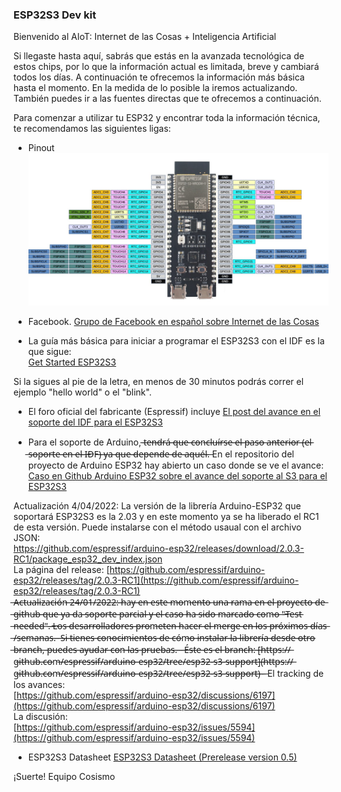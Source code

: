 ### ESP32S3 Dev kit

Bienvenido al AIoT: Internet de las Cosas + Inteligencia Artificial

Si llegaste hasta aquí, sabrás que estás en la avanzada tecnológica de estos chips, por lo que la información actual es limitada, breve y cambiará todos los días.
A continuación te ofrecemos la información más básica hasta el momento. En la medida de lo posible la iremos actualizando.  También puedes ir a las fuentes directas que te ofrecemos a continuación.

Para comenzar a utilizar tu ESP32 y encontrar toda la información técnica, te recomendamos las siguientes ligas:

* Pinout   
![esp32s3 pinout](https://raw.githubusercontent.com/cosismo/esp32-s3/gh-pages/esp32s3%20pinout.jpeg)

* Facebook.
[Grupo de Facebook en español sobre Internet de las Cosas](https://www.facebook.com/groups/724628401049648/)

* La guía más básica para iniciar a programar el ESP32S3 con el IDF es la que sigue:  
[Get Started ESP32S3](https://docs.espressif.com/projects/esp-idf/en/latest/esp32s3/get-started/index.html)

Si la sigues al pie de la letra, en menos de 30 minutos podrás correr el ejemplo "hello world" o el "blink".

* El foro oficial del fabricante (Espressif) incluye
[El post del avance en el soporte del IDF para el ESP32S3 ](https://www.esp32.com/viewtopic.php?t=21906)

* Para el soporte de Arduino,  ̶t̶e̶n̶d̶r̶á̶ ̶q̶u̶e̶ ̶c̶o̶n̶c̶l̶u̶í̶r̶s̶e̶ ̶e̶l̶ ̶p̶a̶s̶o̶ ̶a̶n̶t̶e̶r̶i̶o̶r̶ ̶(̶e̶l̶ ̶s̶o̶p̶o̶r̶t̶e̶ ̶e̶n̶ ̶e̶l̶ ̶I̶D̶F̶)̶ ̶y̶a̶ ̶q̶u̶e̶ ̶d̶e̶p̶e̶n̶d̶e̶ ̶d̶e̶ ̶a̶q̶u̶é̶l̶.̶
 En el repositorio del proyecto de Arduino ESP32 hay abierto un caso donde se ve el avance:  
[Caso en Github Arduino ESP32 sobre el avance del soporte al S3 para el ESP32S3 ](https://github.com/espressif/arduino-esp32/issues/5594)  

Actualización 4/04/2022: La versión de la librería Arduino-ESP32 que soportará ESP32S3 es la 2.03 y en este momento ya se ha liberado el RC1 de esta versión.
Puede instalarse con el método usaual con el archivo JSON:  
https://github.com/espressif/arduino-esp32/releases/download/2.0.3-RC1/package_esp32_dev_index.json  
La página del release:
[https://github.com/espressif/arduino-esp32/releases/tag/2.0.3-RC1](https://github.com/espressif/arduino-esp32/releases/tag/2.0.3-RC1)  
 ̶A̶c̶t̶u̶a̶l̶i̶z̶a̶c̶i̶ó̶n̶ ̶2̶4̶/̶0̶1̶/̶2̶0̶2̶2̶:̶ ̶h̶a̶y̶ ̶e̶n̶ ̶e̶s̶t̶e̶ ̶m̶o̶m̶e̶n̶t̶o̶ ̶u̶n̶a̶ ̶r̶a̶m̶a̶ ̶e̶n̶ ̶e̶l̶ ̶p̶r̶o̶y̶e̶c̶t̶o̶ ̶d̶e̶ ̶g̶i̶t̶h̶u̶b̶ ̶q̶u̶e̶ ̶y̶a̶ ̶d̶a̶ ̶s̶o̶p̶o̶r̶t̶e̶ ̶p̶a̶r̶c̶i̶a̶l̶ ̶y̶ ̶e̶l̶ ̶c̶a̶s̶o̶ ̶h̶a̶ ̶s̶i̶d̶o̶ ̶m̶a̶r̶c̶a̶d̶o̶ ̶c̶o̶m̶o̶ ̶"̶T̶e̶s̶t̶ ̶n̶e̶e̶d̶e̶d̶"̶.̶ ̶L̶o̶s̶ ̶d̶e̶s̶a̶r̶r̶o̶l̶l̶a̶d̶o̶r̶e̶s̶ ̶p̶r̶o̶m̶e̶t̶e̶n̶ ̶h̶a̶c̶e̶r̶ ̶e̶l̶ ̶m̶e̶r̶g̶e̶ ̶e̶n̶ ̶l̶o̶s̶ ̶p̶r̶ó̶x̶i̶m̶o̶s̶ ̶d̶í̶a̶s̶ ̶/̶s̶e̶m̶a̶n̶a̶s̶.̶ ̶
̶S̶i̶ ̶t̶i̶e̶n̶e̶s̶ ̶c̶o̶n̶o̶c̶i̶m̶i̶e̶n̶t̶o̶s̶ ̶d̶e̶ ̶c̶ó̶m̶o̶ ̶i̶n̶s̶t̶a̶l̶a̶r̶ ̶l̶a̶ ̶l̶i̶b̶r̶e̶r̶í̶a̶ ̶d̶e̶s̶d̶e̶ ̶o̶t̶r̶o̶ ̶b̶r̶a̶n̶c̶h̶,̶ ̶p̶u̶e̶d̶e̶s̶ ̶a̶y̶u̶d̶a̶r̶ ̶c̶o̶n̶ ̶l̶a̶s̶ ̶p̶r̶u̶e̶b̶a̶s̶.̶ ̶ ̶
̶É̶s̶t̶e̶ ̶e̶s̶ ̶e̶l̶ ̶b̶r̶a̶n̶c̶h̶:̶
̶[̶h̶t̶t̶p̶s̶:̶/̶/̶g̶i̶t̶h̶u̶b̶.̶c̶o̶m̶/̶e̶s̶p̶r̶e̶s̶s̶i̶f̶/̶a̶r̶d̶u̶i̶n̶o̶-̶e̶s̶p̶3̶2̶/̶t̶r̶e̶e̶/̶e̶s̶p̶3̶2̶-̶s̶3̶-̶s̶u̶p̶p̶o̶r̶t̶]̶(̶h̶t̶t̶p̶s̶:̶/̶/̶g̶i̶t̶h̶u̶b̶.̶c̶o̶m̶/̶e̶s̶p̶r̶e̶s̶s̶i̶f̶/̶a̶r̶d̶u̶i̶n̶o̶-̶e̶s̶p̶3̶2̶/̶t̶r̶e̶e̶/̶e̶s̶p̶3̶2̶-̶s̶3̶-̶s̶u̶p̶p̶o̶r̶t̶)̶ ̶ ̶
El tracking de los avances:  
[https://github.com/espressif/arduino-esp32/discussions/6197](https://github.com/espressif/arduino-esp32/discussions/6197)  
La discusión:  
[https://github.com/espressif/arduino-esp32/issues/5594](https://github.com/espressif/arduino-esp32/issues/5594)  

* ESP32S3 Datasheet 
[ESP32S3 Datasheet (Prerelease version 0.5) ](https://github.com/cosismo/esp32-s3/raw/gh-pages/esp32-s3_datasheet_en.pdf)

¡Suerte!
   Equipo Cosismo




